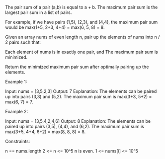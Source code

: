 The pair sum of a pair (a,b) is equal to a + b. The maximum pair sum is the
largest pair sum in a list of pairs.


For example, if we have pairs (1,5), (2,3), and (4,4), the maximum pair sum
would be max(1+5, 2+3, 4+4) = max(6, 5, 8) = 8.


Given an array nums of even length n, pair up the elements of nums into n / 2
pairs such that:


Each element of nums is in exactly one pair, and
The maximum pair sum is minimized.


Return the minimized maximum pair sum after optimally pairing up the
elements.


Example 1:


Input: nums = [3,5,2,3]
Output: 7
Explanation: The elements can be paired up into pairs (3,3) and (5,2).
The maximum pair sum is max(3+3, 5+2) = max(6, 7) = 7.


Example 2:


Input: nums = [3,5,4,2,4,6]
Output: 8
Explanation: The elements can be paired up into pairs (3,5), (4,4), and
(6,2).
The maximum pair sum is max(3+5, 4+4, 6+2) = max(8, 8, 8) = 8.



Constraints:


n == nums.length
2 <= n <= 10^5
n is even.
1 <= nums[i] <= 10^5



